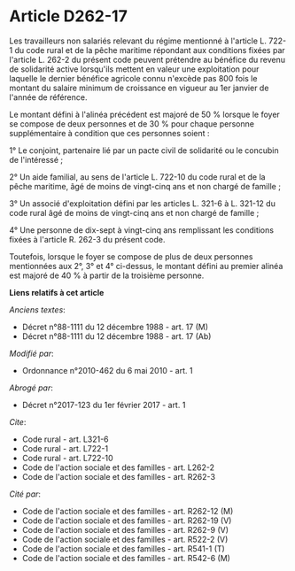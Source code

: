 # Article D262-17

Les travailleurs non salariés relevant du régime mentionné à l'article L. 722-1 du code rural et de la pêche maritime
répondant aux conditions fixées par l'article L. 262-2 du présent code peuvent prétendre au bénéfice du revenu de solidarité
active lorsqu'ils mettent en valeur une exploitation pour laquelle le dernier bénéfice agricole connu n'excède pas 800 fois
le montant du salaire minimum de croissance en vigueur au 1er janvier de l'année de référence. 

Le montant défini à l'alinéa précédent est majoré de 50 % lorsque le foyer se compose de deux personnes et de 30 % pour
chaque personne supplémentaire à condition que ces personnes soient : 

1° Le conjoint, partenaire lié par un pacte civil de solidarité ou le concubin de l'intéressé ; 

2° Un aide familial, au sens de l'article L. 722-10 du code rural et de la pêche maritime, âgé de moins de vingt-cinq ans et
non chargé de famille ; 

3° Un associé d'exploitation défini par les articles L. 321-6 à L. 321-12 du code rural âgé de moins de vingt-cinq ans et non
chargé de famille ; 

4° Une personne de dix-sept à vingt-cinq ans remplissant les conditions fixées à l'article R. 262-3 du présent code. 

Toutefois, lorsque le foyer se compose de plus de deux personnes mentionnées aux 2°, 3° et 4° ci-dessus, le montant défini au
premier alinéa est majoré de 40 % à partir de la troisième personne.

**Liens relatifs à cet article**

_Anciens textes_:

  - Décret n°88-1111 du 12 décembre 1988 - art. 17 (M)
  - Décret n°88-1111 du 12 décembre 1988 - art. 17 (Ab)

_Modifié par_:

  - Ordonnance n°2010-462 du 6 mai 2010 - art. 1

_Abrogé par_:

  - Décret n°2017-123 du 1er février 2017 - art. 1

_Cite_:

  - Code rural - art. L321-6
  - Code rural - art. L722-1
  - Code rural - art. L722-10
  - Code de l'action sociale et des familles - art. L262-2
  - Code de l'action sociale et des familles - art. R262-3

_Cité par_:

  - Code de l'action sociale et des familles - art. R262-12 (M)
  - Code de l'action sociale et des familles - art. R262-19 (V)
  - Code de l'action sociale et des familles - art. R262-9 (V)
  - Code de l'action sociale et des familles - art. R522-2 (V)
  - Code de l'action sociale et des familles - art. R541-1 (T)
  - Code de l'action sociale et des familles - art. R542-6 (M)

